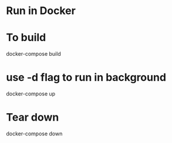 # Run in Docker

# To build
docker-compose build

# use -d flag to run in background
docker-compose up

# Tear down
docker-compose down
